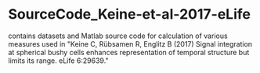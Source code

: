 # SourceCode_Keine-et-al-2017-eLife

contains datasets and Matlab source code for calculation of various measures used in "Keine C, Rübsamen R, Englitz B (2017) Signal integration at spherical bushy cells enhances representation of temporal structure but limits its range. eLife 6:29639."
